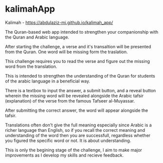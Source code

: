 # kalimahApp 
 
 Kalimah - https://abdulaziz-mi.github.io/kalimah_app/
 
The Quran-based web app intended to strengthen your companionship with the Quran and Arabic language.

After starting the challenge, a verse and it's transaltion will be presented from the Quran. One word will be missing form the traslation.

This challenge requires you to read the verse and figure out the missing word from the translation.

This is intended to strengthen the understanding of the Quran for students of the arabic language in a beneficial way.

There is a textbox to input the answer, a submit button, and a reveal button wherein the missing word will be revealed alongside the Arabic tafsir (explanation) of the verse from the famous Tafseer al-Muyassar.

After submitting the correct answer, the word will appear alongside the tafsir.

Translations often don't give the full meaning especially since Arabic is a richer language than English, so if you recall the correct meaning and understanding of the word then you are successfull, regardless whether you figured the specific word or not. It is about understanding.

This is only the begining stage of the challenge, I aim to make major improvements as I develop my skills and recieve feedback.
